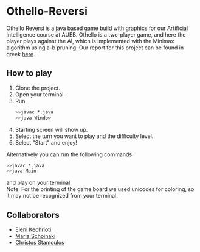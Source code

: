 # Othello-Reversi

Othello Reversi is a java based game build with graphics for our Artificial Intelligence course at AUEB. 
Othello is a two-player game, and here the player plays against the AI, which is implemented with the Minimax algorithm using a-b pruning.
Our report for this project can be found in greek [here](https://github.com/ChristosStamoulos/Othello-Reversi/blob/main/Othello-Riversi.pdf).

## How to play
1. Clone the project.
2. Open your terminal.
3. Run
   ```sh
   >>javac *.java
   >>java Window
   ```
4. Starting screen will show up.
5. Select the turn you want to play and the difficulty level.
6. Select "Start" and enjoy!

Alternatively you can run the following commands 
  ```sh
  >>javac *.java
  >>java Main
  ```
and play on your terminal.<br>
Note: For the printing of the game board we used unicodes for coloring, so it may not be recognized from your terminal.

## Collaborators
- [Eleni Kechrioti](https://github.com/EleniKechrioti)
- [Maria Schoinaki](https://github.com/MariaSchoinaki)
- [Christos Stamoulos](https://github.com/ChristosStamoulos)


